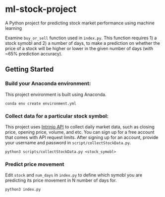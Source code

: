 # ml-stock-project
A Python project for predicting stock market performance using machine learning

Examine `buy_or_sell` function used in `index.py`. This function requires 1) a stock symobl and 2) a number of days, to make a prediction on whether the price of a stock will be higher or lower in the given number of days (with ~65% prediction accuracy).

## Getting Started
### Build your Anaconda environment:
This project environment is built using Anaconda. 

`conda env create environment.yml`

### Collect data for a particular stock symbol:
This project uses [Intrinio API](https://intrinio.com/data/company-financials) to collect daily market data, such as closing price, opening price, volume, and etc. You can sign up for a free account that comes with API request limits. After signing up for an account, provide your username and password in `script/collectStockData.py`.

`python3 scripts/collectStockData.py <stock_symobl>`

### Predict price movement 
Edit `stock` and `num_days` in `index.py` to define which symobl you are predicting its price movement in N number of days for.

`python3 index.py`

